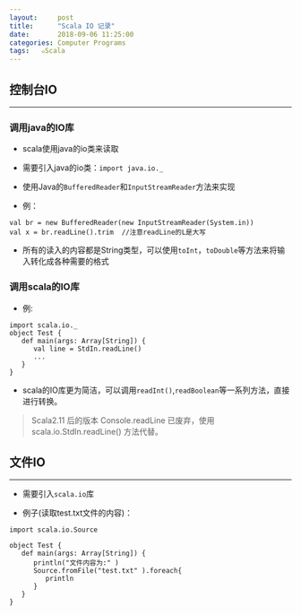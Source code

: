 ```yaml
---
layout:     post
title:      "Scala IO 记录"
date:       2018-09-06 11:25:00
categories: Computer Programs
tags:   ๑Scala
---
```


## 控制台IO
---

### 调用java的IO库

- scala使用java的io类来读取

- 需要引入java的io类：`import java.io._`

- 使用Java的`BufferedReader`和`InputStreamReader`方法来实现

- 例：
```
val br = new BufferedReader(new InputStreamReader(System.in))
val x = br.readLine().trim  //注意readLine的L是大写
```

- 所有的读入的内容都是String类型，可以使用`toInt`，`toDouble`等方法来将输入转化成各种需要的格式

### 调用scala的IO库

- 例:
```
import scala.io._
object Test {
   def main(args: Array[String]) {
      val line = StdIn.readLine()
      ...
   }
}
```

- scala的IO库更为简洁，可以调用`readInt()`,`readBoolean`等一系列方法，直接进行转换。

> Scala2.11 后的版本 Console.readLine 已废弃，使用 scala.io.StdIn.readLine() 方法代替。

## 文件IO
---

- 需要引入`scala.io`库

- 例子(读取test.txt文件的内容)：
```
import scala.io.Source

object Test {
   def main(args: Array[String]) {
      println("文件内容为:" )
      Source.fromFile("test.txt" ).foreach{
         println
      }
   }
}
```
